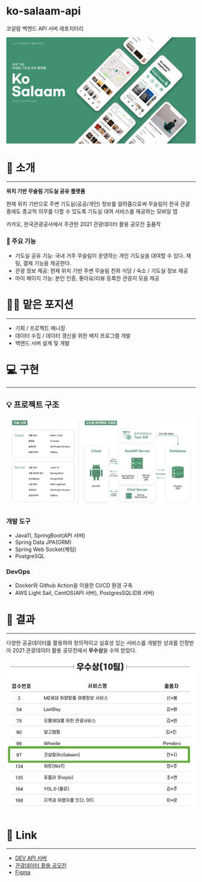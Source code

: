 # ko-salaam-api
코살람 백엔드 API 서버 레포지터리

![](docs/img/main.png)

# 🧕 소개

---

**위치 기반 무슬림 기도실 공유 플랫폼**

현재 위치 기반으로 주변 기도실(공공/개인) 정보를 알려줌으로써
무슬림이 한국 관광 중에도 종교적 의무를 다할 수 있도록 기도실 대여 서비스를 제공하는 모바일 앱

카카오, 한국관광공사에서 주관한  2021 관광데이터 활용 공모전 출품작

### 📌 주요 기능

- 기도실 공유 기능: 국내 거주 무슬림이 운영하는 개인 기도실을 대여할 수 있다. 채팅, 결제 기능을 제공한다.
- 관광 정보 제공: 현재 위치 기반 주변 무슬림 친화 식당 / 숙소 / 기도실 정보 제공
- 마이 페이지 기능: 본인 인증, 좋아요/리뷰 등록한 관광지 모음 제공

# 🚣‍♀️ 맡은 포지션

---

- 기획 / 프로젝트 매니징
- 데이터 수집 /  데이터 갱신을 위한 배치 프로그램 개발
- 백엔드 서버 설계 및 개발

# 💻 구현

---

## 💡 프로젝트 구조
![](docs/img/structure.png)

### 개발 도구

- Java11, SpringBoot(API 서버)
- Spring Data JPA(ORM)
- Spring Web Socket(채팅)
- PostgreSQL

### DevOps

- Docker와 Github Action을 이용한 CI/CD 환경 구축
- AWS Light Sail, CentOS(API 서버), PostgresSQL(DB 서버)

# 🌟 결과

---

다양한 공공데이터를 활용하여 창의적이고 실효성 있는 서비스를 개발한 성과를 인정받아
2021 관광데이터 활용 공모전에서 **우수상**을 수여 받았다.

![](docs/img/prize.png)


# 📎 Link

---
- [DEV API 서버](http://52.79.248.96:8080/swagger-ui/index.html)
- [관광데이터 활용 공모전](https://www.2021tourapi.com/)
- [Figma](https://www.figma.com/file/YqOVzZFs9xrGhPTitAW9Mz/KoSalaam%2F%EC%BD%94%EC%82%B4%EB%9E%8C?node-id=61%3A1)